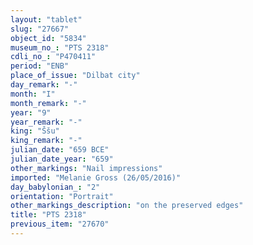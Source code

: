 ```yaml
---
layout: "tablet"
slug: "27667"
object_id: "5834"
museum_no_: "PTS 2318"
cdli_no_: "P470411"
period: "ENB"
place_of_issue: "Dilbat city"
day_remark: "-"
month: "I"
month_remark: "-"
year: "9"
year_remark: "-"
king: "Ššu"
king_remark: "-"
julian_date: "659 BCE"
julian_date_year: "659"
other_markings: "Nail impressions"
imported: "Melanie Gross (26/05/2016)"
day_babylonian_: "2"
orientation: "Portrait"
other_markings_description: "on the preserved edges"
title: "PTS 2318"
previous_item: "27670"
---
```

